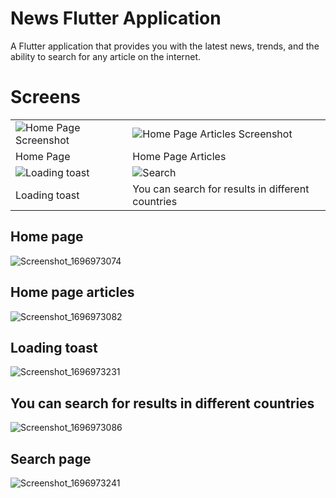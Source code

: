 # News Flutter Application

A Flutter application that provides you with the latest news, trends, and the ability to search for any article on the internet.

# Screens

<table>
  <tr>
    <td><img src="https://github.com/Bahaa-eddine-MB/News-app/assets/78749320/b4f87fe5-b9cd-4537-8adf-d7e2c9c37042" alt="Home Page Screenshot"></td>
    <td><img src="https://github.com/Bahaa-eddine-MB/News-app/assets/78749320/0b185e9f-8452-4549-9869-2e87a850fc0b" alt="Home Page Articles Screenshot"></td>
  </tr>
  <tr>
    <td>Home Page</td>
    <td>Home Page Articles</td>
  </tr>
  <tr>
    <td><img src="https://github.com/Bahaa-eddine-MB/News-app/assets/78749320/4eb4f2cc-c4ba-4eaf-8846-660e7bd4ad25" alt="Loading toast"></td>
    <td><img src="https://github.com/Bahaa-eddine-MB/News-app/assets/78749320/1a5be63f-e81e-4da1-a736-94f74b770f0d" alt="Search"></td>
  </tr>
  <tr>
    <td>Loading toast</td>
    <td>You can search for results in different countries</td>
  </tr>
</table>

## Home page
![Screenshot_1696973074](https://github.com/Bahaa-eddine-MB/News-app/assets/78749320/b4f87fe5-b9cd-4537-8adf-d7e2c9c37042)

## Home page articles
![Screenshot_1696973082](https://github.com/Bahaa-eddine-MB/News-app/assets/78749320/0b185e9f-8452-4549-9869-2e87a850fc0b)

## Loading toast
![Screenshot_1696973231](https://github.com/Bahaa-eddine-MB/News-app/assets/78749320/4eb4f2cc-c4ba-4eaf-8846-660e7bd4ad25)

## You can search for results in different countries
![Screenshot_1696973086](https://github.com/Bahaa-eddine-MB/News-app/assets/78749320/1a5be63f-e81e-4da1-a736-94f74b770f0d)

## Search page
![Screenshot_1696973241](https://github.com/Bahaa-eddine-MB/News-app/assets/78749320/ccb0a91d-6149-4843-9682-59fda21063ba)
